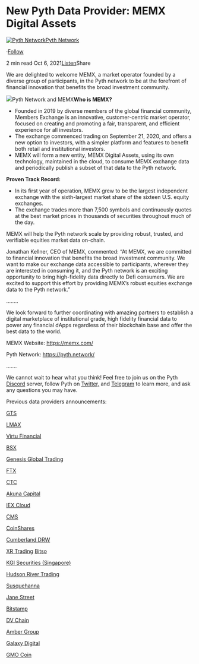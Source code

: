 New Pyth Data Provider: MEMX Digital Assets
===========================================

[![Pyth Network](https://miro.medium.com/v2/resize:fill:88:88/1*rdK3rHcWpkge6BRQRIwBjA.jpeg)](/?source=post_page-----d632829f2624--------------------------------)[Pyth Network](/?source=post_page-----d632829f2624--------------------------------)

·[Follow](https://medium.com/m/signin?actionUrl=https%3A%2F%2Fmedium.com%2F_%2Fsubscribe%2Fuser%2Ff55fccc0ad62&operation=register&redirect=https%3A%2F%2Fpythnetwork.medium.com%2Fnew-pyth-data-provider-memx-digital-assets-d632829f2624&user=Pyth+Network&userId=f55fccc0ad62&source=post_page-f55fccc0ad62----d632829f2624---------------------post_header-----------)

2 min read·Oct 6, 2021[Listen](https://medium.com/m/signin?actionUrl=https%3A%2F%2Fmedium.com%2Fplans%3Fdimension%3Dpost_audio_button%26postId%3Dd632829f2624&operation=register&redirect=https%3A%2F%2Fpythnetwork.medium.com%2Fnew-pyth-data-provider-memx-digital-assets-d632829f2624&source=-----d632829f2624---------------------post_audio_button-----------)Share

We are delighted to welcome MEMX, a market operator founded by a diverse group of participants, in the Pyth network to be at the forefront of financial innovation that benefits the broad investment community.

![](https://miro.medium.com/v2/resize:fit:1400/1*1NBq9Doq0C2ZWnuQRTvD5w.png)Pyth Network and MEMX**Who is MEMX?**

* Founded in 2019 by diverse members of the global financial community, Members Exchange is an innovative, customer-centric market operator, focused on creating and promoting a fair, transparent, and efficient experience for all investors.
* The exchange commenced trading on September 21, 2020, and offers a new option to investors, with a simpler platform and features to benefit both retail and institutional investors.
* MEMX will form a new entity, MEMX Digital Assets, using its own technology, maintained in the cloud, to consume MEMX exchange data and periodically publish a subset of that data to the Pyth network.

**Proven Track Record:**

* In its first year of operation, MEMX grew to be the largest independent exchange with the sixth-largest market share of the sixteen U.S. equity exchanges.
* The exchange trades more than 7,500 symbols and continuously quotes at the best market prices in thousands of securities throughout much of the day.

MEMX will help the Pyth network scale by providing robust, trusted, and verifiable equities market data on-chain.

Jonathan Kellner, CEO of MEMX, commented: “At MEMX, we are committed to financial innovation that benefits the broad investment community. We want to make our exchange data accessible to participants, wherever they are interested in consuming it, and the Pyth network is an exciting opportunity to bring high-fidelity data directly to Defi consumers. We are excited to support this effort by providing MEMX’s robust equities exchange data to the Pyth network.”

……..

We look forward to further coordinating with amazing partners to establish a digital marketplace of institutional grade, high fidelity financial data to power any financial dApps regardless of their blockchain base and offer the best data to the world.

MEMX Website: <https://memx.com/>

Pyth Network: <https://pyth.network/>

…….

We cannot wait to hear what you think! Feel free to join us on the Pyth [Discord](https://discord.gg/Ff2XDydUhu) server, follow Pyth on [Twitter,](https://twitter.com/PythNetwork) and [Telegram](https://t.me/Pyth_Network) to learn more, and ask any questions you may have.

Previous data providers announcements:

[GTS](/new-pyth-data-provider-gts-555c4d0e362b)

[LMAX](/new-pyth-data-provider-lmax-dd05264d1a16)

[Virtu Financial](/new-pyth-data-provider-virtu-financial-ed09143f44d5)

[BSX](/new-pyth-data-provider-the-bermuda-stock-exchange-ccf3c04bd430)

[Genesis Global Trading](/new-pyth-data-provider-genesis-global-trading-dcd8ec97bffd)

[FTX](/new-pyth-data-provider-ftx-6a2cfdeffd02)

[CTC](/new-pyth-data-provider-chicago-trading-company-64a457340443)

[Akuna Capital](/new-pyth-data-provider-akuna-capital-fc254c03dd35)

[IEX Cloud](/new-pyth-data-provider-iex-cloud-77fbd591435b)

[CMS](/new-pyth-data-provider-cms-5045a0a77dc1)

[CoinShares](https://www.notion.so/Data-Providers-Blog-0c431c580f224f43b22f5047e75e88db)

[Cumberland DRW](https://www.notion.so/Data-Providers-Blog-0c431c580f224f43b22f5047e75e88db)

[XR Trading](https://www.notion.so/Data-Providers-Blog-0c431c580f224f43b22f5047e75e88db) [Bitso](/new-pyth-data-provider-bitso-20a8bc9c2f)

[KGI Securities (Singapore)](/new-pyth-data-provider-kgi-securities-singapore-519bf7cb8933)

[Hudson River Trading](/new-pyth-data-provider-hudson-river-trading-20fa61baf919)

[Susquehanna](/new-pyth-data-provider-sig-dt-investments-a-susquehanna-international-group-company-6dc463e17734)

[Jane Street](/new-pyth-data-provider-jane-street-ba215e87a99d)

[Bitstamp](/new-pyth-data-provider-bitstamp-7c1495fd6957)

[DV Chain](/new-pyth-data-provider-dv-chain-9f3b4b5da626)

[Amber Group](/new-pyth-data-provider-amber-group-816a92debac6)

[Galaxy Digital](/new-pyth-data-provider-galaxy-digital-891c30a4d92e)

[GMO Coin](/new-pyth-data-provider-gmo-coin-7982ccb4c8b1)

